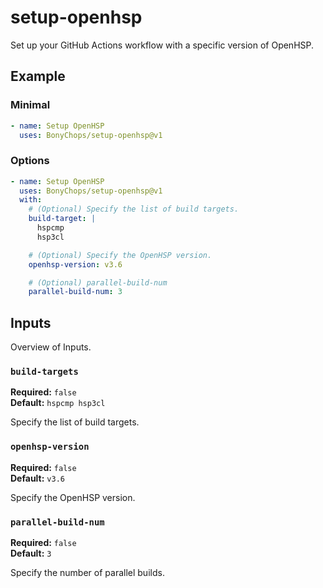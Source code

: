 # setup-openhsp

<!-- gha-description-start -->

Set up your GitHub Actions workflow with a specific version of OpenHSP.

<!-- gha-description-end -->

## Example

### Minimal

```yml
- name: Setup OpenHSP
  uses: BonyChops/setup-openhsp@v1
```

### Options

```yml
- name: Setup OpenHSP
  uses: BonyChops/setup-openhsp@v1
  with:
    # (Optional) Specify the list of build targets.
    build-target: |
      hspcmp
      hsp3cl

    # (Optional) Specify the OpenHSP version.
    openhsp-version: v3.6

    # (Optional) parallel-build-num
    parallel-build-num: 3
```

## Inputs

Overview of Inputs.

<!-- gha-inputs-start -->

### `build-targets`

**Required:** `false`  
**Default:** `hspcmp
hsp3cl
`

Specify the list of build targets.

### `openhsp-version`

**Required:** `false`  
**Default:** `v3.6`

Specify the OpenHSP version.

### `parallel-build-num`

**Required:** `false`  
**Default:** `3`

Specify the number of parallel builds.

<!-- gha-inputs-end -->
